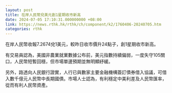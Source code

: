 ```yaml
---
layout: post
title: 在岸人民幣兌美元創1星期收市新高
date: 2024-07-05 17:10:31.000000000 +08:00
link: https://news.rthk.hk/rthk/ch/component/k2/1760406-20240705.htm
categories: rthk
---
```


在岸人民幣收報7.2674兌1美元，較昨日收市價升24點子，創1星期收市新高。

有交易員認為，美國非農業就業數據公布前，美元指數持續偏弱，一度失守105關口，人民幣短暫回穩，但市場單邊預期並無明顯紓緩。

另外，路透向人民銀行證實，人行已與數家主要金融機構簽訂債券借入協議，可借入數千億元人民幣中長期國債。市場人士認為，有利穩定中美利差及人民幣匯率，從而有利人民幣資產。
